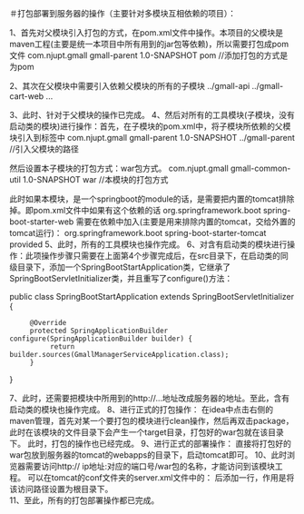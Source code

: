 ＃打包部署到服务器的操作（主要针对多模块互相依赖的项目）：

1、首先对父模块引入打包的方式，在pom.xml文件中操作。本项目的父模块是maven工程(主要是统一本项目中所有用到的jar包等依赖)，所以需要打包成pom文件
    <groupId>com.njupt.gmall</groupId>
    <artifactId>gmall-parent</artifactId>
    <version>1.0-SNAPSHOT</version>
    <packaging>pom</packaging>  //添加打包的方式是为pom
    
2、其次在父模块中需要引入依赖父模块的所有的子模块
    <modules>
        <module>../gmall-api</module>
        <module>../gmall-cart-web</module>
       ...
    </modules>
    
3、此时、针对于父模块的操作已完成。
4、然后对所有的工具模块(子模块，没有启动类的模块)进行操作：首先，在子模块的pom.xml中，将子模块所依赖的父模块引入到<parent></parent>标签中
    <parent>
        <groupId>com.njupt.gmall</groupId>
        <artifactId>gmall-parent</artifactId>
        <version>1.0-SNAPSHOT</version>
        <relativePath>../gmall-parent</relativePath>  //引入父模块的路径
    </parent>
    
   然后设置本子模块的打包方式：war包方式。
        <groupId>com.njupt.gmall</groupId>
        <artifactId>gmall-common-util</artifactId>
        <version>1.0-SNAPSHOT</version>
        <packaging>war</packaging>   //本模块的打包方式
    
  此时如果本模块，是一个springboot的module的话，是需要把内置的tomcat排除掉。即pom.xml文件中如果有这个依赖的话
        <dependency>
           <groupId>org.springframework.boot</groupId>
           <artifactId>spring-boot-starter-web</artifactId>
       </dependency>
  需要在依赖中加入(主要是用来排除内置的tomcat，交给外置的tomcat运行)：
        <dependency>
            <groupId>org.springframework.boot</groupId>
            <artifactId>spring-boot-starter-tomcat</artifactId>
            <scope>provided</scope>
        </dependency>
5、此时，所有的工具模块也操作完成。
6、对含有启动类的模块进行操作：此项操作步骤只需要在上面第4个步骤完成后，在src目录下，在启动类的同级目录下，添加一个SpringBootStartApplication类，它继承了SpringBootServletInitializer类，并且重写了configure()方法：

   public class SpringBootStartApplication extends SpringBootServletInitializer {

         @Override
         protected SpringApplicationBuilder configure(SpringApplicationBuilder builder) {
              return builder.sources(GmallManagerServiceApplication.class);
         }
   }
   
7、此时，还需要把模块中所用到的http://...地址改成服务器的地址。至此，含有启动类的模块也操作完成。
8、进行正式的打包操作：
       在idea中点击右侧的maven管理，首先对某一个要打包的模块进行clean操作，然后再双击package，此时在该模块的文件目录下会产生一个target目录，打包好的war包就在该目录下。
       此时，打包的操作也已经完成。
9、进行正式的部署操作：
      直接将打包好的war包放到服务器的tomcat的webapps的目录下，启动tomcat即可。
10、此时浏览器需要访问http:// ip地址:对应的端口号/war包的名称，才能访问到该模块工程。
    可以在tomcat的conf文件夹的server.xml文件中的：
    <Host name="localhost"  appBase="webapps"
            unpackWARs="true" autoDeploy="true">
     后添加一行，作用是将该访问路径设置为根目录下。    
    <Context path="/" docBase="/opt/tomcat/tomcat_10/webapps/gmall-passport-web" debug="0" reloadable="false"/>
11、至此，所有的打包部署操作都已完成。  
    
